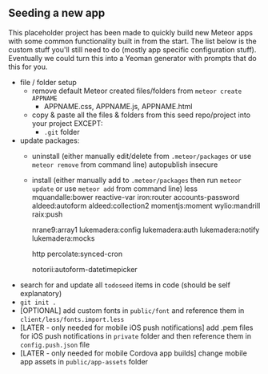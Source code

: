 ## Seeding a new app

This placeholder project has been made to quickly build new Meteor apps with some common functionality built in from the start. The list below is the custom stuff you'll still need to do (mostly app specific configuration stuff). Eventually we could turn this into a Yeoman generator with prompts that do this for you.

- file / folder setup
  - remove default Meteor created files/folders from `meteor create APPNAME`
    - APPNAME.css, APPNAME.js, APPNAME.html
  - copy & paste all the files & folders from this seed repo/project into your project EXCEPT:
    - `.git` folder
- update packages:
  - uninstall (either manually edit/delete from `.meteor/packages` or use `meteor remove` from command line)
    autopublish
    insecure
  - install (either manually add to `.meteor/packages` then run `meteor update` or use `meteor add` from command line)
    less
    mquandalle:bower
    reactive-var
    iron:router
    accounts-password
    aldeed:autoform
    aldeed:collection2
    momentjs:moment
    wylio:mandrill
    raix:push

    nrane9:array1
    lukemadera:config
    lukemadera:auth
    lukemadera:notify
    lukemadera:mocks

    http
    percolate:synced-cron

    notorii:autoform-datetimepicker
- search for and update all `todoseed` items in code (should be self explanatory)
- `git init .`
- [OPTIONAL] add custom fonts in `public/font` and reference them in `client/less/fonts.import.less`
- [LATER - only needed for mobile iOS push notifications] add .pem files for iOS push notifications in `private` folder and then reference them in `config.push.json` file
- [LATER - only needed for mobile Cordova app builds] change mobile app assets in `public/app-assets` folder